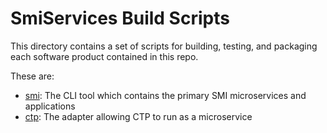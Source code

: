 # SmiServices Build Scripts

This directory contains a set of scripts for building, testing, and packaging each
software product contained in this repo.

These are:

- [smi](/bin/smi): The CLI tool which contains the primary SMI microservices and applications
- [ctp](/bin/ctp): The adapter allowing CTP to run as a microservice
